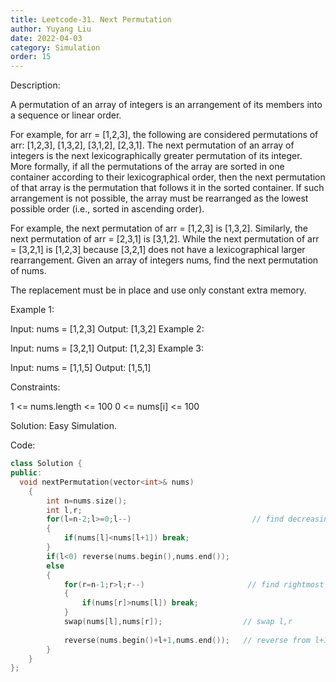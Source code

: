 ```yaml
---
title: Leetcode-31. Next Permutation
author: Yuyang Liu
date: 2022-04-03
category: Simulation
order: 15
---
```


Description:

A permutation of an array of integers is an arrangement of its members into a sequence or linear order.

For example, for arr = [1,2,3], the following are considered permutations of arr: [1,2,3], [1,3,2], [3,1,2], [2,3,1].
The next permutation of an array of integers is the next lexicographically greater permutation of its integer. More formally, if all the permutations of the array are sorted in one container according to their lexicographical order, then the next permutation of that array is the permutation that follows it in the sorted container. If such arrangement is not possible, the array must be rearranged as the lowest possible order (i.e., sorted in ascending order).

For example, the next permutation of arr = [1,2,3] is [1,3,2].
Similarly, the next permutation of arr = [2,3,1] is [3,1,2].
While the next permutation of arr = [3,2,1] is [1,2,3] because [3,2,1] does not have a lexicographical larger rearrangement.
Given an array of integers nums, find the next permutation of nums.

The replacement must be in place and use only constant extra memory.

 

Example 1:

Input: nums = [1,2,3]
Output: [1,3,2]
Example 2:

Input: nums = [3,2,1]
Output: [1,2,3]
Example 3:

Input: nums = [1,1,5]
Output: [1,5,1]
 

Constraints:

1 <= nums.length <= 100
0 <= nums[i] <= 100

Solution:
Easy Simulation.


Code: 

``` c++
class Solution {
public:
  void nextPermutation(vector<int>& nums) 
    {
        int n=nums.size();
        int l,r;
        for(l=n-2;l>=0;l--)                           // find decreasing sequence
        {
            if(nums[l]<nums[l+1]) break;
        }
        if(l<0) reverse(nums.begin(),nums.end());
        else
        {
            for(r=n-1;r>l;r--)                       // find rightmost successor to pivot
            {
                if(nums[r]>nums[l]) break;
            }
            swap(nums[l],nums[r]);                  // swap l,r
            
            reverse(nums.begin()+l+1,nums.end());   // reverse from l+1 to end
        }
    }
};
```

